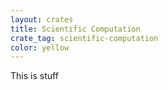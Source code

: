 ```yaml
---
layout: crates
title: Scientific Computation
crate_tag: scientific-computation
color: yellow
---
```


This is stuff